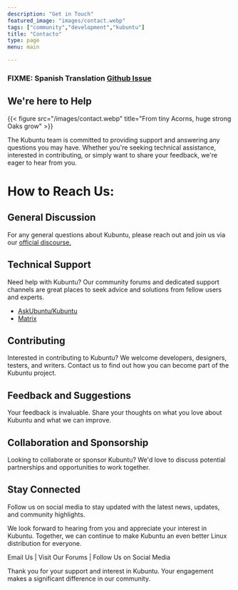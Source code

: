 ```yaml
---
description: "Get in Touch"
featured_image: "images/contact.webp"
tags: ["community","development","kubuntu"]
title: "Contacto"
type: page
menu: main

---
```

### FIXME: Spanish Translation [Github Issue](/link)

## We're here to Help

{{< figure src="/images/contact.webp" title="From tiny Acorns, huge strong Oaks grow" >}}

The Kubuntu team is committed to providing support and answering any questions you may have. Whether you're seeking 
technical assistance, interested in contributing, or simply want to share your feedback, we're eager to hear from you.

# How to Reach Us:

## General Discussion
For any general questions about Kubuntu, please reach out and join us via our [official discourse.](https://discourse.ubuntu.com/c/flavors/kubuntu/187)

## Technical Support
Need help with Kubuntu? Our community forums and dedicated support channels are great places to seek advice and 
solutions from fellow users and experts.
 - [AskUbuntu/Kubuntu]()
 - [Matrix]()

## Contributing
Interested in contributing to Kubuntu? We welcome developers, designers, testers, and writers. Contact us to find out how you can become part of the Kubuntu project.

## Feedback and Suggestions
Your feedback is invaluable. Share your thoughts on what you love about Kubuntu and what we can improve.

## Collaboration and Sponsorship
Looking to collaborate or sponsor Kubuntu? We'd love to discuss potential partnerships and opportunities to work together.

## Stay Connected
Follow us on social media to stay updated with the latest news, updates, and community highlights.

We look forward to hearing from you and appreciate your interest in Kubuntu. Together, we can continue to make Kubuntu an even better Linux distribution for everyone.

Email Us | Visit Our Forums | Follow Us on Social Media

Thank you for your support and interest in Kubuntu. Your engagement makes a significant difference in our community.